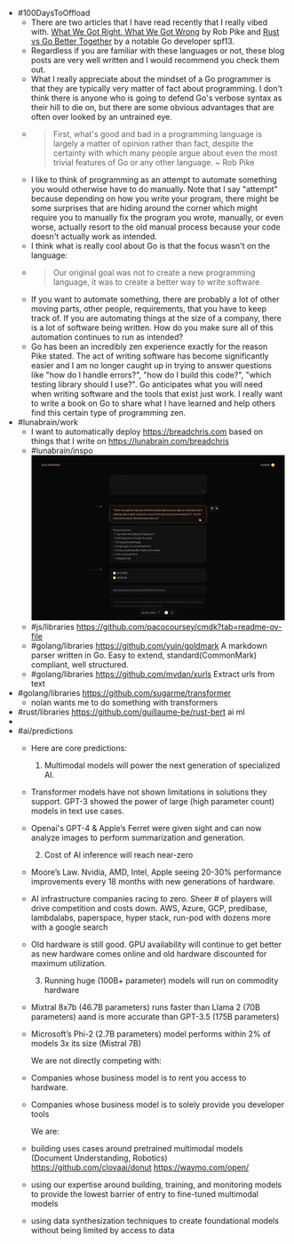 - #100DaysToOffload
	- There are two articles that I have read recently that I really vibed with. [What We Got Right, What We Got Wrong](https://commandcenter.blogspot.com/2024/01/what-we-got-right-what-we-got-wrong.html) by Rob Pike and [Rust vs Go Better Together](https://spf13.com/p/rust-vs-go-better-together/) by a notable Go developer spf13.
	- Regardless if you are familiar with these languages or not, these blog posts are very well written and I would recommend you check them out.
	- What I really appreciate about the mindset of a Go programmer is that they are typically very matter of fact about programming. I don't think there is anyone who is going to defend Go's verbose syntax as their hill to die on, but there are some obvious advantages that are often over looked by an untrained eye.
	- > First, what's good and bad in a programming language is largely a matter of opinion rather than fact, despite the certainty with which many people argue about even the most trivial features of Go or any other language. ~ Rob Pike
	- I like to think of programming as an attempt to automate something you would otherwise have to do manually. Note that I say "attempt" because depending on how you write your program, there might be some surprises that are hiding around the corner which might require you to manually fix the program you wrote, manually, or even worse, actually resort to the old manual process because your code doesn't actually work as intended.
	- I think what is really cool about Go is that the focus wasn't on the language:
	- > Our original goal was not to create a new programming language, it was to create a better way to write software.
	- If you want to automate something, there are probably a lot of other moving parts, other people, requirements, that you have to keep track of. If you are automating things at the size of a company, there is a lot of software being written. How do you make sure all of this automation continues to run as intended?
	- Go has been an incredibly zen experience exactly for the reason Pike stated. The act of writing software has become significantly easier and I am no longer caught up in trying to answer questions like "how do I handle errors?", "how do I build this code?", "which testing library should I use?". Go anticipates what you will need when writing software and the tools that exist just work. I really want to write a book on Go to share what I have learned and help others find this certain type of programming zen.
- #lunabrain/work
	- I want to automatically deploy https://breadchris.com based on things that I write on https://lunabrain.com/breadchris
	- #lunabrain/inspo ![Twitter image.jpeg](../assets/Twitter_image_1704591198298_0.jpeg)
	- #js/libraries https://github.com/pacocoursey/cmdk?tab=readme-ov-file
	- #golang/libraries https://github.com/yuin/goldmark A markdown parser written in Go. Easy to extend, standard(CommonMark) compliant, well structured.
	- #golang/libraries https://github.com/mvdan/xurls Extract urls from text
- #golang/libraries https://github.com/sugarme/transformer
	- nolan wants me to do something with transformers
- #rust/libraries https://github.com/guillaume-be/rust-bert ai ml
-
- #ai/predictions
	- Here are core predictions:
	  
	  1. Multimodal models will power the next generation of specialized AI.
	- Transformer models have not shown limitations in solutions they support. GPT-3 showed the power of large (high parameter count) models in text use cases.
	- Openai's GPT-4 & Apple’s Ferret were given sight and can now analyze images to perform summarization and generation.
	  
	  2. Cost of AI inference will reach near-zero
	- Moore’s Law. Nvidia, AMD, Intel, Apple seeing 20-30% performance improvements every 18 months with new generations of hardware.
	- AI infrastructure companies racing to zero. Sheer # of players will drive competition and costs down. AWS, Azure, GCP, predibase, lambdalabs, paperspace, hyper stack, run-pod with dozens more with a google search
	- Old hardware is still good. GPU availability will continue to get better as new hardware comes online and old hardware discounted for maximum utilization.
	  
	  3. Running huge (100B+ parameter) models will run on commodity hardware
	- Mixtral 8x7b (46.7B parameters) runs faster than Llama 2 (70B parameters) aand is more accurate than GPT-3.5 (175B parameters)
	- Microsoft’s Phi-2 (2.7B parameters) model performs within 2% of models 3x its size (Mistral 7B)
	  
	  We are not directly competing with:
	- Companies whose business model is to rent you access to hardware.
	- Companies whose business model is to solely provide you developer tools
	  
	  We are:
	- building uses cases around pretrained multimodal models (Document Understanding, Robotics)
	  https://github.com/clovaai/donut
	  https://waymo.com/open/
	- using our expertise around building, training, and monitoring models to provide the lowest barrier of entry to fine-tuned multimodal models
	- using data synthesization techniques to create foundational models without being limited by access to data